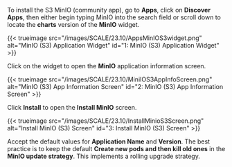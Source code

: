 ---
---

To install the S3 MinIO (community app), go to **Apps**, click on **Discover Apps**, then either begin typing MinIO into the search field or scroll down to locate the **charts** version of the **MinIO** widget.

{{< trueimage src="/images/SCALE/23.10/AppsMinIOS3widget.png" alt="MinIO (S3) Application Widget" id="1: MinIO (S3) Application Widget" >}}

Click on the widget to open the **MinIO** application information screen.

{{< trueimage src="/images/SCALE/23.10/MiniIOS3AppInfoScreen.png" alt="MinIO (S3) App Information Screen" id="2: MinIO (S3) App Information Screen" >}}

Click **Install** to open the **Install MinIO** screen.

{{< trueimage src="/images/SCALE/23.10/InstallMinioS3Screen.png" alt="Install MinIO (S3) Screen" id="3: Install MinIO (S3) Screen" >}}

Accept the default values for **Application Name** and **Version**. 
The best practice is to keep the default **Create new pods and then kill old ones** in the **MinIO update strategy**. This implements a rolling upgrade strategy.
